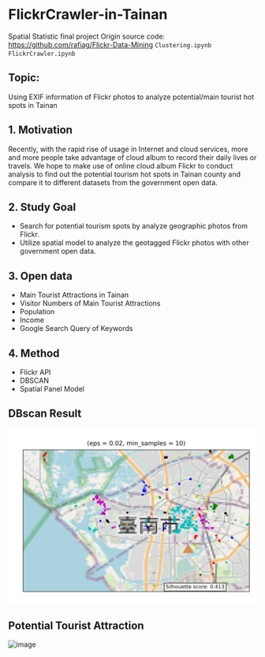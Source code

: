 # FlickrCrawler-in-Tainan
Spatial Statistic final project
Origin source code: https://github.com/rafiag/Flickr-Data-Mining
`Clustering.ipynb` `FlickrCrawler.ipynb`

## Topic:
Using EXIF information of Flickr photos to analyze potential/main tourist hot spots in Tainan

## 1. Motivation
Recently, with the rapid rise of usage in Internet and cloud services, more and more people take advantage of cloud album to record their daily lives or travels. We hope to make use of online cloud album Flickr to conduct analysis to find out the potential tourism hot spots in Tainan county and compare it to different datasets from the government open data.

## 2. Study Goal
* Search for potential tourism spots by analyze geographic photos from Flickr.
* Utilize spatial model to analyze the geotagged Flickr photos with other government open data.

## 3. Open data
* Main Tourist Attractions in Tainan
* Visitor Numbers of Main Tourist Attractions
* Population
* Income
* Google Search Query of Keywords

## 4. Method
* Flickr API
* DBSCAN
* Spatial Panel Model

## DBscan Result
![image](https://github.com/yichun-hub/FlickrCrawler-in-Tainan/blob/main/DBSCAN2%20(0.02%2C%2010)_1.png)

## Potential Tourist Attraction
![image]()
